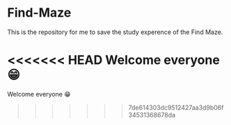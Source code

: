 # Find-Maze
This is the repository for me to save the study experence of the Find Maze.

<<<<<<< HEAD
Welcome everyone :grin:
=======
Welcome everyone ​:grin:​
>>>>>>> 7de614303dc9512427aa3d9b06f34531368678da
